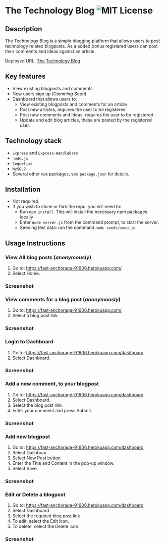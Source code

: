# The Technology Blog ![MIT License](https://camo.githubusercontent.com/302a0a2a90397c2fc68f3838a6c9b9cebec684d041d250065a05bebab1412cd7/68747470733a2f2f696d672e736869656c64732e696f2f62616467652f4c6963656e73652d4d49542d726564)

## Description

The Technology Blog is a simple blogging platform that allows users to post technology related blogposts. As a added bonus registered users can post their comments and ideas against an article.

Deployed URL: [The Technology Blog](https://fast-anchorage-91606.herokuapp.com/)

## Key features

- View existing blogposts and comments
- New users sign up (_Comming Soon_)
- Dashboard that allows users to:
  - View existing blogposts and comments for an article
  - Post new articles, requires the user to be registered
  - Post new comments and ideas, requires the user to be registered
  - Update and edit blog articles, these are posted by the registered user.

## Technology stack

- `Express` and `Express-Handlebars`
- `node.js`
- `Sequelize`
- `MySQL2`
- Several other `npm` packages, see `package.json` for details.

## Installation

- Not required.
- If you wish to clone or fork the repo, you will need to:
  - Run `npm install`. This will install the necessary npm packages locally
  - Enter `node server.js` from the command prompt, to start the server.
  - Seeding test data: run the command `node seeds/seed.js`

## Usage Instructions

### View All blog posts (_anonymously_)

1. Go to: https://fast-anchorage-91606.herokuapp.com/
2. Select Home.

### Screenshot

### View comments for a blog post (_anonymously_)
1. Go to: https://fast-anchorage-91606.herokuapp.com/
2. Select a blog post link.

### Screenshot

### Login to Dashboard
1. Go to: https://fast-anchorage-91606.herokuapp.com/dashboard
2. Select Dashboard.

### Screenshot


### Add a new comment, to your blogpost
1. Go to: https://fast-anchorage-91606.herokuapp.com/dashboard
2. Select Dashboard.
3. Select the blog post link.
4. Enter your comment and press Submit.

### Screenshot

### Add new blogpost
1. Go to: https://fast-anchorage-91606.herokuapp.com/dashboard
2. Select Dashboar
3. Select New Post button
4. Enter the Title and Content in the pop-up window.
5. Select Save.

### Screenshot


### Edit or Delete a blogpost
1. Go to: https://fast-anchorage-91606.herokuapp.com/dashboard
2. Select Dashboard
3. Select the required blog post link
4. To edit, select the Edit icon.
5. To delete, select the Delete icon.

### Screenshot







